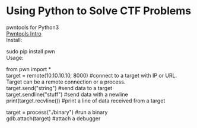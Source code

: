 # Using Python to Solve CTF Problems    
pwntools for Python3    
[Pwntools Intro](https://guyinatuxedo.github.io/02-intro_tooling/pwntools/index.html#pwntools-intro)     
Install:    

  sudo pip install pwn    
Usage:   

  from pwn import *     
  target = remote(10.10.10.10, 8000)     #connect to a target with IP or URL. Target can be a remote connection or a process.     
  target.send("string")   #send data to a target   
  target.sendline("stuff")     #send data with a newline   
  print(target.recvline())    #print a line of data received from a target   
 
  target = process("./binary")     #run a binary   
  gdb.attach(target)    #attach a debugger    

